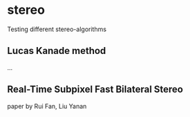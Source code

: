 # stereo
Testing different stereo-algorithms

## Lucas Kanade method
...

## Real-Time Subpixel Fast Bilateral Stereo
paper by Rui Fan, Liu Yanan
